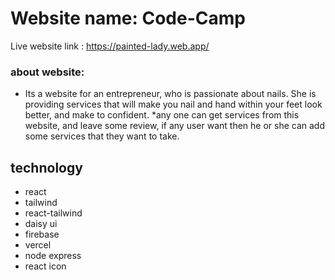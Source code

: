 # Website name: Code-Camp
Live website link : https://painted-lady.web.app/

### about website: 
* Its a website for an entrepreneur, who is passionate about nails. She is providing services that will make you nail and hand within your feet look better, and make to confident.
*any one can get services from this website, and leave some review, if any user want then he or she can add some services that they want to take. 


## technology
* react
* tailwind
* react-tailwind
* daisy ui
* firebase
* vercel
* node express
* react icon